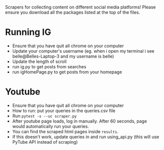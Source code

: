 Scrapers for collecting content on different social media platforms! Please ensure you download all the packages listed at the top of the files. 

# Running IG
- Ensure that you have quit all chrome on your computer
- Update your computer's username (eg. when i open my terminal i see belle@Belles-Laptop-3 and my username is belle)
- Update the length of scroll
- run ig.py to get posts from searches
- run igHomePage.py to get posts from your homepage

# Youtube
- Ensure that you have quit all chrome on your computer
- How to run: put your queries in the queries.csv file
- Run `pytest -s --uc scraper.py`
- After youtube page loads, log in manually. After 60 seconds, page would automatically run your queries.
- You can find the scraped html pages inside `results`.
- If this doesn't work, update queries in and run using_api.py (this will use PyTube API instead of scraping)
